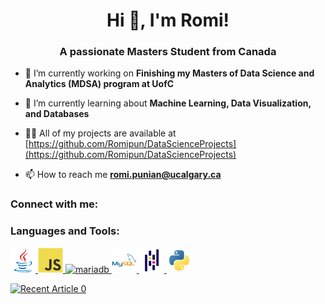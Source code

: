 <h1 align="center">Hi 👋, I'm Romi!</h1>
<h3 align="center">A passionate Masters Student from Canada</h3>

- 🔭 I’m currently working on **Finishing my Masters of Data Science and Analytics (MDSA) program at UofC**

- 🌱 I’m currently learning about **Machine Learning, Data Visualization, and Databases**

- 👨‍💻 All of my projects are available at [https://github.com/Romipun/DataScienceProjects](https://github.com/Romipun/DataScienceProjects)

- 📫 How to reach me **romi.punian@ucalgary.ca**

<h3 align="left">Connect with me:</h3>
<p align="left">
</p>

<h3 align="left">Languages and Tools:</h3>
<p align="left"> <a href="https://www.java.com" target="_blank" rel="noreferrer"> <img src="https://raw.githubusercontent.com/devicons/devicon/master/icons/java/java-original.svg" alt="java" width="40" height="40"/> </a> <a href="https://developer.mozilla.org/en-US/docs/Web/JavaScript" target="_blank" rel="noreferrer"> <img src="https://raw.githubusercontent.com/devicons/devicon/master/icons/javascript/javascript-original.svg" alt="javascript" width="40" height="40"/> </a> <a href="https://mariadb.org/" target="_blank" rel="noreferrer"> <img src="https://www.vectorlogo.zone/logos/mariadb/mariadb-icon.svg" alt="mariadb" width="40" height="40"/> </a> <a href="https://www.mysql.com/" target="_blank" rel="noreferrer"> <img src="https://raw.githubusercontent.com/devicons/devicon/master/icons/mysql/mysql-original-wordmark.svg" alt="mysql" width="40" height="40"/> </a> <a href="https://pandas.pydata.org/" target="_blank" rel="noreferrer"> <img src="https://raw.githubusercontent.com/devicons/devicon/2ae2a900d2f041da66e950e4d48052658d850630/icons/pandas/pandas-original.svg" alt="pandas" width="40" height="40"/> </a> <a href="https://www.python.org" target="_blank" rel="noreferrer"> <img src="https://raw.githubusercontent.com/devicons/devicon/master/icons/python/python-original.svg" alt="python" width="40" height="40"/> </a> </p>


<a target="_blank" href="https://github-readme-medium-recent-article.vercel.app/medium/@romi.punian/0"><img src="https://github-readme-medium-recent-article.vercel.app/medium/@romi.punian/0" alt="Recent Article 0"> 
